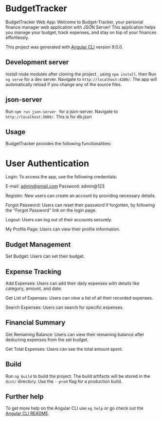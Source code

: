 # BudgetTracker

BudgetTracker Web App:
Welcome to Budget-Tracker, your personal finance manager web application with JSON Server! This application helps you manage your budget, track expenses, and stay on top of your finances effortlessly.

This project was generated with [Angular CLI](https://github.com/angular/angular-cli) version 9.0.0.

## Development server
Install node modules after cloning the project , using `npm install`. then
Run `ng serve` for a dev server. Navigate to `http://localhost:4200/`. The app will automatically reload if you change any of the source files.

## json-server
Run `npm run json-server ` for a json-server. Navigate to `http://localhost:3000/`. This is for db.json 

## Usage
BudgetTracker provides the following functionalities:

# User Authentication
Login: To access the app, use the following credentials:

E-mail: admin@gmail.com
Password: admin@123


Register: New users can create an account by providing necessary details.


Forgot Password: Users can reset their password if forgotten, by following the "Forgot Password" link on the login page.

Logout: Users can log out of their accounts securely.

My Profile Page: Users can view their profile information.

## Budget Management
Set Budget: Users can set their budget.

## Expense Tracking
Add Expenses: Users can add their daily expenses with details like category, amount, and date.

Get List of Expenses: Users can view a list of all their recorded expenses.

Search Expenses: Users can search for specific expenses.

## Financial Summary
Get Remaining Balance: Users can view their remaining balance after deducting expenses from the set budget.

Get Total Expenses: Users can see the total amount spent.


## Build

Run `ng build` to build the project. The build artifacts will be stored in the `dist/` directory. Use the `--prod` flag for a production build.

## Further help

To get more help on the Angular CLI use `ng help` or go check out the [Angular CLI README](https://github.com/angular/angular-cli/blob/master/README.md).
